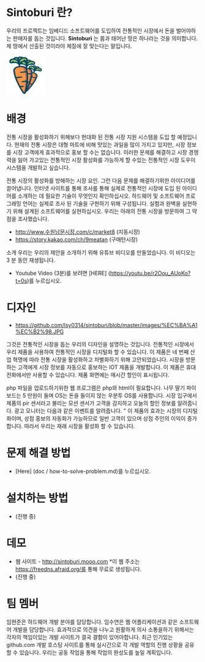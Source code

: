 # Sintoburi 란?
우리의 프로젝트는 임베디드 소프트웨어를 도입하여 전통적인 시장에서 돈을 벌어야하는 판매자를 돕는 것입니다. **Sintoburi**  는 몸과 태어난 땅은 하나라는 것을 의미합니다. 제 땅에서 산출된 것이라야 체질에 잘 맞는다는 말입니다.
<br><br>
<img src=https://github.com/lsy0314/sintoburi/blob/master/images/carrot.png width=100 height=100 border=0> </img>


# 배경
전통 시장을 활성화하기 위해보다 현대화 된 전통 시장 지원 시스템을 도입 할 예정입니다. 현재의 전통 시장은 대형 마트에 비해 맛있는 과일을 많이 가지고 있지만, 시장 정보를 시장 고객에게 효과적으로 홍보 할 수는 없습니다. 이러한 문제를 해결하고 시장 경쟁력을 잃어 가고있는 전통적인 시장 활성화를 가능하게 할 수있는 전통적인 시장 도우미 시스템을 개발하고 싶습니다.

전통 시장의 활성화를 방해하는 시장 요인. 그런 다음 문제를 해결하기위한 아이디어를 끌어냅니다. 인터넷 사이트를 통해 조사를 통해 실제로 전통적인 시장에 도입 된 아이디어를 소개하는 데 필요한 기술이 무엇인지 확인하십시오. 하드웨어 및 소프트웨어 프로그래밍 언어는 실제로 조사 된 기술을 구현하기 위해 구성됩니다. 실험과 완벽을 실현하기 위해 설계된 소프트웨어를 실현하십시오. 우리는 아래의 전통 시장을 방문하여 그 약점을 조사했습니다.

* http://www.수원남문시장.com/c/market8 (지동시장)
* https://story.kakao.com/ch/9meatan (구매탄시장)

 소개
우리는 우리의 제안을 소개하기 위해 유튜브 비디오를 만들었습니다. 이 비디오는 3 분 동안 재생됩니다.
* Youtube Video (3분)를 보려면 [HERE] (https://youtu.be/r2Oou_AUoKo?t=0s)를 누르십시오.
 

# 디자인
* https://github.com/lsy0314/sintoburi/blob/master/images/%EC%BA%A1%EC%B2%98.JPG

그것은 전통적인 시장을 돕는 우리의 디자인을 설명하는 것입니다. 전통적인 시장에서 우리 제품을 사용하여 전통적인 시장을 디지털화 할 수 있습니다. 이 제품은 네 번째 산업 혁명에 따라 전통 시장을 활성화하고 차별화하기 위해 고안되었습니다. 시장을 방문하는 고객에게 시장 정보를 자동으로 홍보하는 IOT 제품을 개발합니다.
이 제품은 휴대 전화에서만 사용할 수 있습니다. 제품 화면에는 매시간 할인이 표시됩니다.


php 파일을 업로드하기위한 웹 프로그램은 php와 html이 필요합니다. 나무 딸기 파이 보드는 5 만원이 들며 OS는 돈을 들이지 않는 우분투 OS를 사용합니다. 시장 입구에서 제품의 pir 센서라고 불리는 모션 센서가 고객을 감지하고 오늘의 할인 정보를 알려줍니다. 광고 모니터는 다음과 같은 이벤트를 알려줍니다. " 이 제품의 효과는 시장의 디지털화이며, 상점 홍보의 자동화가 가능하므로 일반 고객이 있으며 상점 주인의 이익이 증가합니다. 따라서 우리는 재래 시장을 활성화 할 수 있습니다.


# 문제 해결 방법
* [Here] (doc / how-to-solve-problem.md)를 누르십시오.

# 설치하는 방법
* (진행 중)


# 데모

* 웹 사이트 - http://sintoburi.mooo.com
   *이 웹 주소는 https://freedns.afraid.org/를 통해 무료로 생성됩니다.
* (진행 중)

# 팀 멤버
임현준은 하드웨어 개발 분야를 담당합니다. 임수연은 웹 어플리케이션과 같은 소프트웨어 개발을 담당합니다. 효과적으로 의견을 나누고 원활하게 의사 소통을하기 위해서는 각자의 책임이있는 개발 사이트가 결국 결함이 있어야합니다. 최근 인기있는 github.com 개발 호스팅 사이트를 통해 실시간으로 각 개발 역할의 진행 상황을 공유 할 수 있습니다. 우리는 공동 작업을 통해 작업의 완성도를 높일 계획입니다.

